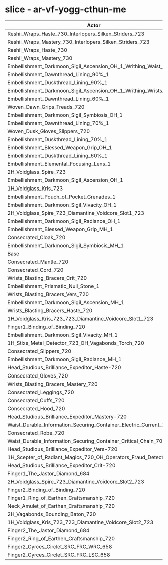 # slice - ar-vf-yogg-cthun-me
| Actor | DPS | Increase |
|---|:---:|:---:|
|Reshii_Wraps_Haste_730_Interlopers_Silken_Striders_723|5698746|3.83%|
|Reshii_Wraps_Mastery_730_Interlopers_Silken_Striders_723|5681862|3.52%|
|Reshii_Wraps_Haste_730|5650450|2.95%|
|Reshii_Wraps_Mastery_730|5627296|2.53%|
|Embellishment_Darkmoon_Sigil_Ascension_OH_1_Writhing_Waist_1|5530328|0.76%|
|Embellishment_Dawnthread_Lining_90%_1|5528122|0.72%|
|Embellishment_Duskthread_Lining_90%_1|5527392|0.71%|
|Embellishment_Darkmoon_Sigil_Ascension_OH_1_Writhing_Wrists_1|5521070|0.59%|
|Embellishment_Dawnthread_Lining_60%_1|5520436|0.58%|
|Woven_Dawn_Grips_Treads_720|5517085|0.52%|
|Embellishment_Darkmoon_Sigil_Symbiosis_OH_1|5516489|0.51%|
|Embellishment_Dawnthread_Lining_70%_1|5515836|0.50%|
|Woven_Dusk_Gloves_Slippers_720|5515409|0.49%|
|Embellishment_Duskthread_Lining_70%_1|5515050|0.48%|
|Embellishment_Blessed_Weapon_Grip_OH_1|5510722|0.40%|
|Embellishment_Duskthread_Lining_60%_1|5510135|0.39%|
|Embellishment_Elemental_Focusing_Lens_1|5508161|0.36%|
|2H_Voidglass_Spire_723|5506525|0.33%|
|Embellishment_Darkmoon_Sigil_Ascension_OH_1|5505483|0.31%|
|1H_Voidglass_Kris_723|5504673|0.29%|
|Embellishment_Pouch_of_Pocket_Grenades_1|5502186|0.25%|
|Embellishment_Darkmoon_Sigil_Vivacity_OH_1|5501489|0.23%|
|2H_Voidglass_Spire_723_Diamantine_Voidcore_Slot1_723|5498369|0.18%|
|Embellishment_Darkmoon_Sigil_Radiance_OH_1|5497504|0.16%|
|Embellishment_Blessed_Weapon_Grip_MH_1|5491153|0.05%|
|Consecrated_Cloak_720|5489779|0.02%|
|Embellishment_Darkmoon_Sigil_Symbiosis_MH_1|5489169|0.01%|
|Base|5488596|0.00%|
|Consecrated_Mantle_720|5487578|-0.02%|
|Consecrated_Cord_720|5486639|-0.04%|
|Wrists_Blasting_Bracers_Crit_720|5486167|-0.04%|
|Embellishment_Prismatic_Null_Stone_1|5485843|-0.05%|
|Wrists_Blasting_Bracers_Vers_720|5484867|-0.07%|
|Embellishment_Darkmoon_Sigil_Ascension_MH_1|5484716|-0.07%|
|Wrists_Blasting_Bracers_Haste_720|5484269|-0.08%|
|1H_Voidglass_Kris_723_723_Diamantine_Voidcore_Slot1_723|5484243|-0.08%|
|Finger1_Binding_of_Binding_720|5481964|-0.12%|
|Embellishment_Darkmoon_Sigil_Vivacity_MH_1|5480239|-0.15%|
|1H_Stixs_Metal_Detector_723_OH_Vagabonds_Torch_720|5479553|-0.16%|
|Consecrated_Slippers_720|5479545|-0.16%|
|Embellishment_Darkmoon_Sigil_Radiance_MH_1|5479404|-0.17%|
|Head_Studious_Brilliance_Expeditor_Haste-720|5479154|-0.17%|
|Consecrated_Gloves_720|5478721|-0.18%|
|Wrists_Blasting_Bracers_Mastery_720|5477718|-0.20%|
|Consecrated_Leggings_720|5476682|-0.22%|
|Consecrated_Cuffs_720|5476639|-0.22%|
|Consecrated_Hood_720|5475924|-0.23%|
|Head_Studious_Brilliance_Expeditor_Mastery-720|5472185|-0.30%|
|Waist_Durable_Information_Securing_Container_Electric_Current_701|5471833|-0.31%|
|Consecrated_Robe_720|5470973|-0.32%|
|Waist_Durable_Information_Securing_Container_Critical_Chain_701|5466021|-0.41%|
|Head_Studious_Brilliance_Expeditor_Vers-720|5465908|-0.41%|
|1H_Scepter_of_Radiant_Magics_720_OH_Operators_Fraud_Detector_723|5458170|-0.55%|
|Head_Studious_Brilliance_Expeditor_Crit-720|5455561|-0.60%|
|Finger1_The_Jastor_Diamond_684|5452312|-0.66%|
|2H_Voidglass_Spire_723_Diamantine_Voidcore_Slot2_723|5452137|-0.66%|
|Finger2_Binding_of_Binding_720|5446413|-0.77%|
|Finger1_Ring_of_Earthen_Craftsmanship_720|5444219|-0.81%|
|Neck_Amulet_of_Earthen_Craftsmanship_720|5442178|-0.85%|
|2H_Vagabonds_Bounding_Baton_720|5439976|-0.89%|
|1H_Voidglass_Kris_723_723_Diamantine_Voidcore_Slot2_723|5431783|-1.04%|
|Finger2_The_Jastor_Diamond_684|5405102|-1.52%|
|Finger2_Ring_of_Earthen_Craftsmanship_720|5402171|-1.57%|
|Finger2_Cyrces_Circlet_SRC_FRC_WRC_658|5335168|-2.80%|
|Finger2_Cyrces_Circlet_SRC_FRC_LSC_658|5305362|-3.34%|
